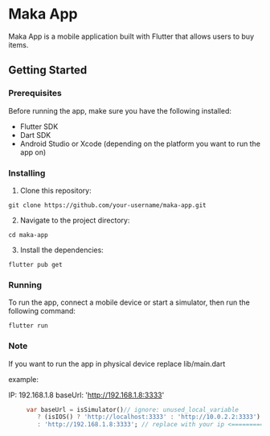 # Maka App

Maka App is a mobile application built with Flutter that allows users to buy items.

## Getting Started

### Prerequisites

Before running the app, make sure you have the following installed:

- Flutter SDK
- Dart SDK
- Android Studio or Xcode (depending on the platform you want to run the app on)

### Installing

1. Clone this repository:
   
```shell
git clone https://github.com/your-username/maka-app.git
```


2. Navigate to the project directory:

```shell
cd maka-app
```


3. Install the dependencies:

```shell
flutter pub get
```


### Running

To run the app, connect a mobile device or start a simulator, then run the following command:


```shell
flutter run
```


### Note

If you want to run the app in physical device replace lib/main.dart

example:

IP: 192.168.1.8
baseUrl: 'http://192.168.1.8:3333'

```dart
     var baseUrl = isSimulator()// ignore: unused_local_variable
        ? (isIOS() ? 'http://localhost:3333' : 'http://10.0.2.2:3333')
        : 'http://192.168.1.8:3333'; // replace with your ip <=============
```


